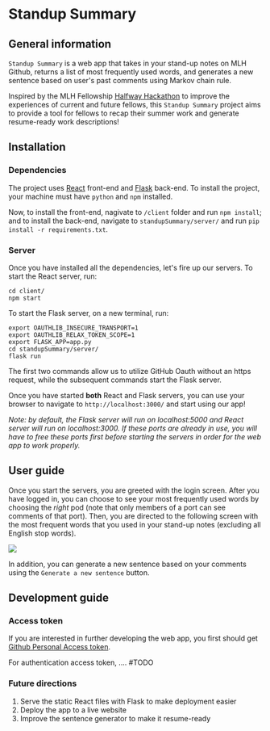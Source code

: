 # Standup Summary

## General information
`Standup Summary` is a web app that takes in your stand-up notes on MLH Github, returns a list of most frequently used words, and generates a new sentence based on user's past comments using Markov chain rule.

Inspired by the MLH Fellowship [Halfway Hackathon](https://mlh-fellowship.gitbook.io/fellow-handbook/events/halfway-hackathon) to improve the experiences of current and future fellows, this `Standup Summary` project aims to provide a tool for fellows to recap their summer work and generate resume-ready work descriptions!

## Installation
### Dependencies
The project uses [React](https://reactjs.org/) front-end and [Flask](https://flask.palletsprojects.com/en/1.1.x/) back-end. To install the project, your machine must have `python` and `npm` installed.

Now, to install the front-end, nagivate to `/client` folder and run `npm install`; and to install the back-end, navigate to `standupSummary/server/` and run `pip install -r requirements.txt`.

### Server
Once you have installed all the dependencies, let's fire up our servers. To start the React server, run:
```
cd client/
npm start
```

To start the Flask server, on a new terminal, run:
```
export OAUTHLIB_INSECURE_TRANSPORT=1
export OAUTHLIB_RELAX_TOKEN_SCOPE=1
export FLASK_APP=app.py
cd standupSummary/server/
flask run
```
The first two commands allow us to utilize GitHub Oauth without an https request, while the subsequent commands start the Flask server.


Once you have started **both** React and Flask servers, you can use your browser to navigate to `http://localhost:3000/` and start using our app!

*Note: by default, the Flask server will run on localhost:5000 and React server will run on localhost:3000. If these ports are already in use, you will have to free these ports first before starting the servers in order for the web app to work properly.*


## User guide
Once you start the servers, you are greeted with the login screen. After you have logged in, you can choose to see your most frequently used words by choosing the *right* pod (note that only members of a port can see comments of that port). Then, you are directed to the following screen with the most frequent words that you used in your stand-up notes (excluding all English stop words).

![](https://i.imgur.com/a8udbbz.gif)

In addition, you can generate a new sentence based on your comments using the `Generate a new sentence` button. 

## Development guide
### Access token
If you are interested in further developing the web app, you first should get [Github Personal Access token](https://docs.github.com/en/github/authenticating-to-github/creating-a-personal-access-token). 

For authentication access token, .... #TODO

### Future directions
1. Serve the static React files with Flask to make deployment easier
2. Deploy the app to a live website
3. Improve the sentence generator to make it resume-ready
